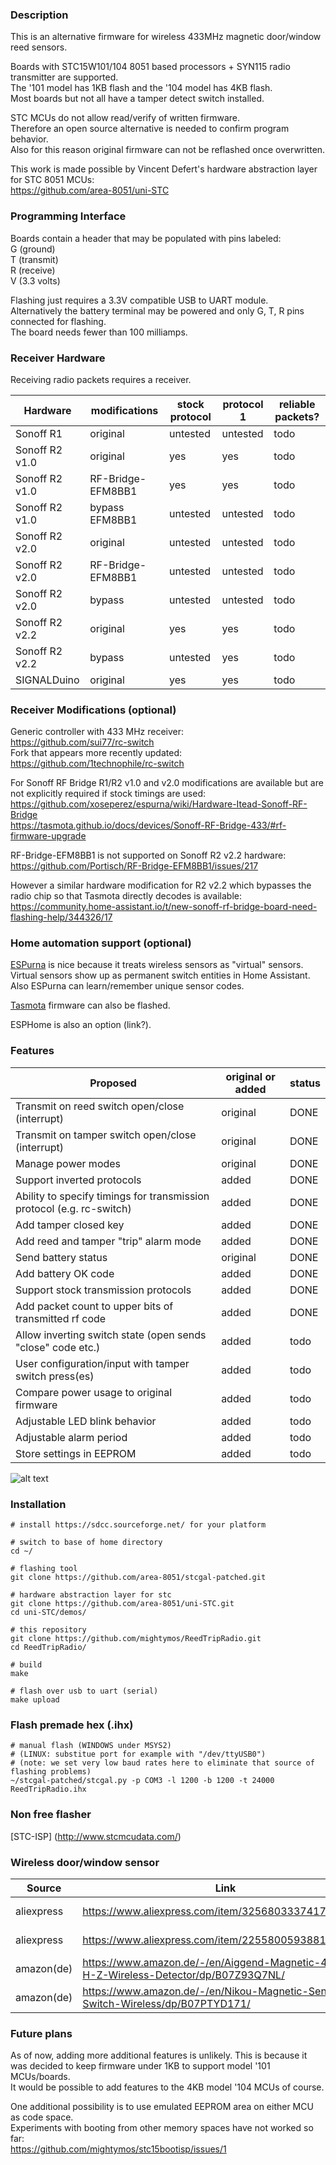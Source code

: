 ### Description
This is an alternative firmware for wireless 433MHz magnetic door/window reed sensors.  

Boards with STC15W101/104 8051 based processors + SYN115 radio transmitter are supported.  
The '101 model has 1KB flash and the '104 model has 4KB flash.  
Most boards but not all have a tamper detect switch installed.  
 
STC MCUs do not allow read/verify of written firmware.  
Therefore an open source alternative is needed to confirm program behavior.  
Also for this reason original firmware can not be reflashed once overwritten.  

This work is made possible by Vincent Defert's hardware abstraction layer for STC 8051 MCUs:  
https://github.com/area-8051/uni-STC

### Programming Interface
Boards contain a header that may be populated with pins labeled:  
G (ground)  
T (transmit)  
R (receive)  
V (3.3 volts)  

Flashing just requires a 3.3V compatible USB to UART module.  
Alternatively the battery terminal may be powered and only G, T, R pins connected for flashing.  
The board needs fewer than 100 milliamps.  

### Receiver Hardware
Receiving radio packets requires a receiver.  

| Hardware | modifications | stock protocol | protocol 1 | reliable packets? |
| ------------- | ------------- | ------------- | ------------- | ------------- |
| Sonoff R1  | original  | untested | untested | todo |
| Sonoff R2 v1.0  | original  | yes | yes | todo |
| Sonoff R2 v1.0  | RF-Bridge-EFM8BB1  | yes | yes | todo |
| Sonoff R2 v1.0 | bypass EFM8BB1  | untested | untested | todo |
| Sonoff R2 v2.0 | original  | untested | untested | todo |
| Sonoff R2 v2.0  | RF-Bridge-EFM8BB1  | untested | untested | todo |
| Sonoff R2 v2.0 | bypass  | untested | untested | todo |
| Sonoff R2 v2.2  | original  | yes | yes | todo |
| Sonoff R2 v2.2 | bypass  | untested | yes | todo |
| SIGNALDuino  | original  | yes | yes | todo |


### Receiver Modifications (optional)

Generic controller with 433 MHz receiver:  
https://github.com/sui77/rc-switch  
Fork that appears more recently updated:  
https://github.com/1technophile/rc-switch


For Sonoff RF Bridge R1/R2 v1.0 and v2.0 modifications are available but are not explicitly required if stock timings are used:  
https://github.com/xoseperez/espurna/wiki/Hardware-Itead-Sonoff-RF-Bridge  
https://tasmota.github.io/docs/devices/Sonoff-RF-Bridge-433/#rf-firmware-upgrade


RF-Bridge-EFM8BB1 is not supported on Sonoff R2 v2.2 hardware:  
https://github.com/Portisch/RF-Bridge-EFM8BB1/issues/217

However a similar hardware modification for R2 v2.2 which bypasses the radio chip so that Tasmota directly decodes is available:  
https://community.home-assistant.io/t/new-sonoff-rf-bridge-board-need-flashing-help/344326/17

### Home automation support (optional)

[ESPurna](https://github.com/xoseperez/espurna "ESPurna") is nice because it treats wireless sensors as "virtual" sensors.  
Virtual sensors show up as permanent switch entities in Home Assistant.  
Also ESPurna can learn/remember unique sensor codes.  

[Tasmota](https://tasmota.github.io/docs/devices/Sonoff-RF-Bridge-433/ "Tasmota") firmware can also be flashed.  

ESPHome is also an option (link?).

### Features

| Proposed | original or added | status |
| ------------- | ------------- | ------------- |
| Transmit on reed switch open/close (interrupt)  | original  | DONE |
| Transmit on tamper switch open/close (interrupt)  | original  | DONE |
| Manage power modes  | original  | DONE |
| Support inverted protocols  | added  | DONE |
| Ability to specify timings for transmission protocol (e.g. rc-switch)  | added  | DONE |
| Add tamper closed key  | added  | DONE |
| Add reed and tamper "trip" alarm mode   | added  | DONE |
| Send battery status   | original  | DONE |
| Add battery OK code  | added  | DONE |
| Support stock transmission protocols  | added  | DONE |
| Add packet count to upper bits of transmitted rf code    | added  | DONE |
| Allow inverting switch state (open sends "close" code etc.)  | added  | todo |
| User configuration/input with tamper switch press(es) | added  | todo |
| Compare power usage to original firmware  | added  | todo |
| Adjustable LED blink behavior   | added  | todo |
| Adjustable alarm period  | added  | todo |
| Store settings in EEPROM  | added  | todo |


![alt text](/photos/water_leak_store_hookup_example.jpg "Wireless 433 MHz Door Sensor")

### Installation
```
# install https://sdcc.sourceforge.net/ for your platform

# switch to base of home directory
cd ~/

# flashing tool
git clone https://github.com/area-8051/stcgal-patched.git

# hardware abstraction layer for stc
git clone https://github.com/area-8051/uni-STC.git
cd uni-STC/demos/

# this repository
git clone https://github.com/mightymos/ReedTripRadio.git
cd ReedTripRadio/

# build
make

# flash over usb to uart (serial)
make upload
```

### Flash premade hex (.ihx)
```
# manual flash (WINDOWS under MSYS2)
# (LINUX: substitue port for example with "/dev/ttyUSB0")
# (note: we set very low baud rates here to eliminate that source of flashing problems)
~/stcgal-patched/stcgal.py -p COM3 -l 1200 -b 1200 -t 24000 ReedTripRadio.ihx
```

### Non free flasher
[STC-ISP] (http://www.stcmcudata.com/)  

### Wireless door/window sensor
| Source | Link | Price (USD) |
| ------------- | ------------- | ------------- |
| aliexpress  | https://www.aliexpress.com/item/3256803337417240.html  | $4.09 (12/05/2022) |
| aliexpress  | https://www.aliexpress.com/item/2255800593881608.html  | $4.38 (1/31/2023) |
| amazon(de)  | https://www.amazon.de/-/en/Aiggend-Magnetic-433M-H-Z-Wireless-Detector/dp/B07Z93Q7NL/  | €11.99 (2/2/2023) |
| amazon(de)  | https://www.amazon.de/-/en/Nikou-Magnetic-Sensor-Switch-Wireless/dp/B07PTYD171/  | €11.49 (2/2/2023) |


### Future plans

As of now, adding more additional features is unlikely.
This is because it was decided to keep firmware under 1KB to support model '101 MCUs/boards.  
It would be possible to add features to the 4KB model '104 MCUs of course.  

One additional possibility is to use emulated EEPROM area on either MCU as code space.  
Experiments with booting from other memory spaces have not worked so far:  
https://github.com/mightymos/stc15bootisp/issues/1 
